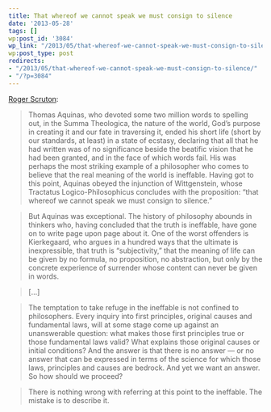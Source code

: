 ```yaml
---
title: That whereof we cannot speak we must consign to silence
date: '2013-05-28'
tags: []
wp:post_id: '3084'
wp_link: "/2013/05/that-whereof-we-cannot-speak-we-must-consign-to-silence/"
wp:post_type: post
redirects:
- "/2013/05/that-whereof-we-cannot-speak-we-must-consign-to-silence/"
- "/?p=3084"
---
```


[Roger Scruton](http://www.bigquestionsonline.com/columns/roger-scruton/effing-the-ineffable):

> Thomas Aquinas, who devoted some two million words to spelling out, in the Summa Theologica, the nature of the world, God’s purpose in creating it and our fate in traversing it, ended his short life (short by our standards, at least) in a state of ecstasy, declaring that all that he had written was of no significance beside the beatific vision that he had been granted, and in the face of which words fail. His was perhaps the most striking example of a philosopher who comes to believe that the real meaning of the world is ineffable. Having got to this point, Aquinas obeyed the injunction of Wittgenstein, whose Tractatus Logico-Philosophicus concludes with the proposition: “that whereof we cannot speak we must consign to silence.”

>

> But Aquinas was exceptional. The history of philosophy abounds in thinkers who, having concluded that the truth is ineffable, have gone on to write page upon page about it. One of the worst offenders is Kierkegaard, who argues in a hundred ways that the ultimate is inexpressible, that truth is “subjectivity,” that the meaning of life can be given by no formula, no proposition, no abstraction, but only by the concrete experience of surrender whose content can never be given in words.

>

> [...]

>

> The temptation to take refuge in the ineffable is not confined to philosophers. Every inquiry into first principles, original causes and fundamental laws, will at some stage come up against an unanswerable question: what makes those first principles true or those fundamental laws valid? What explains those original causes or initial conditions? And the answer is that there is no answer — or no answer that can be expressed in terms of the science for which those laws, principles and causes are bedrock. And yet we want an answer. So how should we proceed?

>

> There is nothing wrong with referring at this point to the ineffable. The mistake is to describe it.
